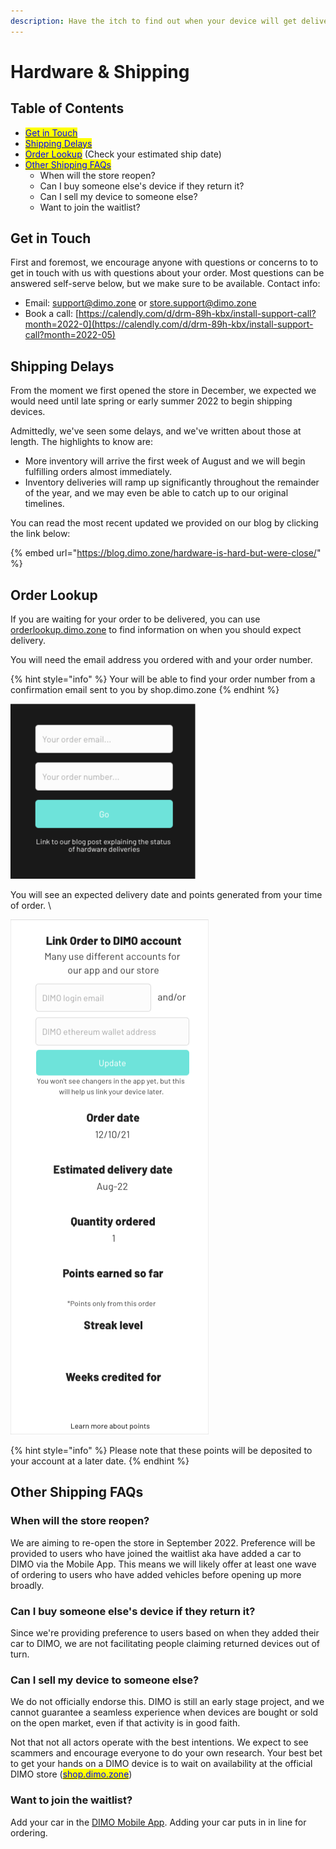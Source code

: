 ```yaml
---
description: Have the itch to find out when your device will get delivered?
---
```


# Hardware & Shipping

## Table of Contents

* [<mark style="color:blue;">Get in Touch</mark>](./#get-in-touch)<mark style="color:blue;"></mark>
* <mark style="color:blue;"></mark>[<mark style="color:blue;">Shipping Delays</mark>](./#shipping-delays)<mark style="color:blue;"></mark>
* [<mark style="color:blue;">Order Lookup</mark>](./#order-lookup) (Check your estimated ship date)
* [<mark style="color:blue;">Other Shipping FAQs</mark>](./#other-shipping-faqs)<mark style="color:blue;"></mark>
  * When will the store reopen?&#x20;
  * Can I buy someone else's device if they return it?&#x20;
  * Can I sell my device to someone else?
  * Want to join the waitlist?

## Get in Touch

First and foremost, we encourage anyone with questions or concerns to to get in touch with us with questions about your order. Most questions can be answered self-serve below, but we make sure to be available. Contact info:

* Email: support@dimo.zone or store.support@dimo.zone
* Book a call: [https://calendly.com/d/drm-89h-kbx/install-support-call?month=2022-0](https://calendly.com/d/drm-89h-kbx/install-support-call?month=2022-05)

## Shipping Delays

From the moment we first opened the store in December, we expected we would need until late spring or early summer 2022 to begin shipping devices.&#x20;

Admittedly, we've seen some delays, and we've written about those at length. The highlights to know are:

* More inventory will arrive the first week of August and we will begin fulfilling orders almost immediately.
* Inventory deliveries will ramp up significantly throughout the remainder of the year, and we may even be able to catch up to our original timelines.&#x20;

You can read the most recent updated we provided on our blog by clicking the link below:

{% embed url="https://blog.dimo.zone/hardware-is-hard-but-were-close/" %}

## Order Lookup

If you are waiting for your order to be delivered, you can use [orderlookup.dimo.zone](https://orderlookup.dimo.zone) to find information on when you should expect delivery.

You will need the email address you ordered with and your order number.&#x20;

{% hint style="info" %}
Your will be able to find your order number from a confirmation email sent to you by shop.dimo.zone
{% endhint %}

![Orderlookup.dimo.zone](<.gitbook/assets/iScreen Shoter - 2022-07-22 110248.670.png>)

You will see an expected delivery date and points generated from your time of order. \


![example of what your screen should look like](<.gitbook/assets/iScreen Shoter - 2022-07-22 110554.305.png>)

{% hint style="info" %}
Please note that these points will be deposited to your account at a later date.
{% endhint %}

## Other Shipping FAQs

### When will the store reopen?

We are aiming to re-open the store in September 2022. Preference will be provided to users who have joined the waitlist aka have added a car to DIMO via the Mobile App. This means we will likely offer at least one wave of ordering to users who have added vehicles before opening up more broadly.

### Can I buy someone else's device if they return it?

Since we're providing preference to users based on when they added their car to DIMO, we are not facilitating people claiming returned devices out of turn.

### Can I sell my device to someone else?

We do not officially endorse this. DIMO is still an early stage project, and we cannot guarantee a seamless experience when devices are bought or sold on the open market, even if that activity is in good faith.&#x20;

Not that not all actors operate with the best intentions. We expect to see scammers and encourage everyone to do your own research. Your best bet to get your hands on a DIMO device is to wait on availability at the official DIMO store ([<mark style="color:blue;">shop.dimo.zone</mark>](https://shop.dimo.zone/))

### Want to join the waitlist?

Add your car in the [DIMO Mobile App](https://onelink.to/dimo/?utm\_source=customer\_io\&utm\_medium=newsletter\&utm\_campaign=the\_movement). Adding your car puts in in line for ordering.&#x20;

